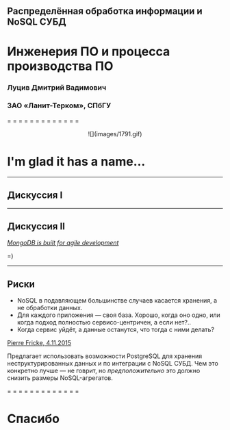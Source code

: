## Распределённая обработка информации и NoSQL СУБД

# Инженерия ПО и процесса производства ПО

### Луцив Дмитрий Вадимович
### ЗАО «Ланит-Терком», СПбГУ

= = = = = = = = = = = = =
<p style="text-align:center">![](images/1791.gif)<!--.element: style="width: 80%" --></p>

# I'm glad it has a name...

- - - - - - - - - - - - -
## Дискуссия I


- - - - - - - - - - - - -
## Дискуссия II

[*MongoDB is built for agile development*](https://www.mongodb.com/agile-development)

=)

- - - - - - - - - - - - -
## Риски

* NoSQL в подавляющем большинстве случаев касается хранения, а не обработки данных.
* Для каждого приложения — своя база. Хорошо, когда оно одно, или когда подход полностью
  сервисо-центричен, а если нет?..
* Когда сервис уйдёт, а данные останутся, что тогда с ними делать?


[Pierre Fricke, 4.11.2015](https://jaxenter.com/nosql-vs-postgres-121967.html)

Предлагает использовать возможности PostgreSQL для хранения неструктурированных данных и по
интеграции с NoSQL СУБД. Чем это конкретно лучше — не говрит, но *предположительно* это должно
снизить размеры NoSQL-агрегатов.

= = = = = = = = = = = = =
# Спасибо

